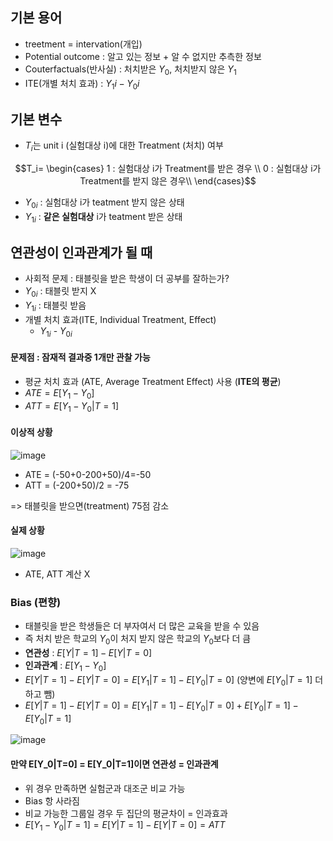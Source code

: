 ## 기본 용어
* treetment = intervation(개입)
* Potential outcome : 알고 있는 정보 + 알 수 없지만 추측한 정보
* Couterfactuals(반사실) : 처치받은 $Y_0$, 처치받지 않은 $Y_1$
* ITE(개별 처치 효과) : $Y_1i-Y_0i$
## 기본 변수
* $T_i$는 unit i (실험대상 i)에 대한 Treatment (처치) 여부

$$T_i=
\begin{cases}
1 : 실험대상 i가 Treatment를 받은 경우 \\
0 : 실험대상 i가 Treatment를 받지 않은 경우\\
\end{cases}$$

* $Y_{0i}$ : 실험대상 i가 teatment 받지 않은 상태
* $Y_{1i}$ : **같은 실험대상** i가 teatment 받은 상태

## 연관성이 인과관계가 될 때
* 사회적 문제 : 태블릿을 받은 학생이 더 공부를 잘하는가?
* $Y_{0i}$ : 태블릿 받지 X
* $Y_{1i}$ : 태블릿 받음
* 개별 처치 효과(ITE, Individual Treatment, Effect)
  * $Y_{1i}$ - $Y_{0i}$

#### 문제점 : 잠재적 결과중 1개만 관찰 가능
* 평균 처치 효과 (ATE, Average Treatment Effect) 사용 (**ITE의 평균**)
* $ATE = E[Y_1-Y_0]$
* $ATT = E[Y_1-Y_0|T=1]$

  
#### 이상적 상황
![image](https://github.com/hkyoo52/Causal-Inference/assets/63588046/1f07946d-5056-4ed2-8215-5b6e73d83b00)

* ATE = (-50+0-200+50)/4=-50
* ATT = (-200+50)/2 = -75

=> 태블릿을 받으면(treatment) 75점 감소

#### 실제 상황
![image](https://github.com/hkyoo52/Causal-Inference/assets/63588046/065ad9cc-2566-43e7-b014-e5cd14e15418)

* ATE, ATT 계산 X


### Bias (편향)
* 태블릿을 받은 학생들은 더 부자여서 더 많은 교육을 받을 수 있음
* 즉 처치 받은 학교의 $Y_0$이 처지 받지 않은 학교의 $Y_0$보다 더 큼
* **연관성** : $E[Y|T=1]-E[Y|T=0]$
* **인과관계** : $E[Y_1-Y_0]$
* $E[Y|T=1]-E[Y|T=0] = E[Y_1|T=1]-E[Y_0|T=0]$   (양변에 $E[Y_0|T=1]$ 더하고 뺌)
* $E[Y|T=1]-E[Y|T=0] = E[Y_1|T=1]-E[Y_0|T=0] + E[Y_0|T=1] - E[Y_0|T=1]$

![image](https://github.com/hkyoo52/Causal-Inference/assets/63588046/6549d6d3-fcf2-4076-a597-515239dd1064)

#### 만약 E[Y_0|T=0] = E[Y_0|T=1]이면 연관성 = 인과관계
* 위 경우 만족하면 실험군과 대조군 비교 가능
* Bias 항 사라짐
* 비교 가능한 그룹일 경우 두 집단의 평균차이 = 인과효과
* $E[Y_1-Y_0|T=1] = E[Y|T=1]-E[Y|T=0] = ATT$
  
